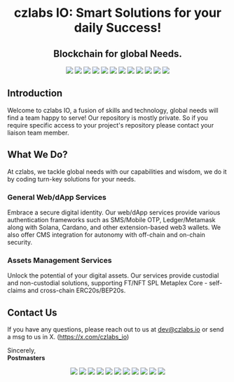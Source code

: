 

<h1 align="center">czlabs IO: Smart Solutions for your daily Success!</h1>
<h2 align="center">Blockchain for global Needs.</h2>


<p align="center">
  <img src="https://img.shields.io/badge/-Ethereum-3C3C3D?style=flat-square&logo=ethereum&logoColor=white">
  <img src="https://img.shields.io/badge/-Bitcoin-F7931A?style=flat-square&logo=bitcoin&logoColor=white">
  <img src="https://img.shields.io/badge/-Solana-000000?style=flat-square&logo=solana&logoColor=06AFF2">
  <img src="https://img.shields.io/badge/-Rust-000000?style=flat-square&logo=rust&logoColor=white">
  <img src="https://img.shields.io/badge/-Node.js-339933?style=flat-square&logo=nodedotjs&logoColor=white">

  <img src="https://img.shields.io/badge/-JavaScript-F7DF1E?style=flat-square&logo=javascript&logoColor=black">
  <img src="https://img.shields.io/badge/-Heroku-430098?style=flat-square&logo=heroku&logoColor=white">
  <img src="https://img.shields.io/badge/-JetBrains-000000?style=flat-square&logo=jetbrains&logoColor=white">
  <img src="https://img.shields.io/badge/-VSCode-007ACC?style=flat-square&logo=visual-studio-code&logoColor=white">
  <img src="https://img.shields.io/badge/-ChatGPT-FF0000?style=flat-square&logo=openai&logoColor=white"> <!-- Note: ChatGPT doesn't have an official badge, this is a creative representation using OpenAI logo -->
  <img src="https://img.shields.io/badge/-OpenAI-000000?style=flat-square&logo=openai&logoColor=white">
  <img src="https://img.shields.io/badge/-DeepAI-2D3142?style=flat-square&logo=deepai&logoColor=white">

</p>


## Introduction
Welcome to czlabs IO, a fusion of skills and technology, global needs will find a team happy to serve! Our repository is mostly private. So if you require specific access to your project's repository please contact your liaison team member.

## What We Do?
At czlabs, we tackle global needs with our capabilities and wisdom, we do it by coding turn-key solutions for your needs.

### General Web/dApp Services
Embrace a secure digital identity. Our web/dApp services provide various authentication frameworks such as SMS/Mobile OTP, Ledger/Metamask along with Solana, Cardano, and other extension-based web3 wallets. We also offer CMS integration for autonomy with off-chain and on-chain security.

### Assets Management Services
Unlock the potential of your digital assets. Our services provide custodial and non-custodial solutions, supporting FT/NFT SPL Metaplex Core - self-claims and cross-chain ERC20s/BEP20s.

## Contact Us
If you have any questions, please reach out to us at dev@czlabs.io or send a msg to us in X. (https://x.com/czlabs_io)

Sincerely,  
**Postmasters**

<p align="center">
  <img src="https://img.shields.io/badge/-Obsidian-4A4A4A?style=flat-square&logo=obsidian&logoColor=white">
  <img src="https://img.shields.io/badge/-GIMP-5C5543?style=flat-square&logo=gimp&logoColor=white">
  <img src="https://img.shields.io/badge/-Strapi-2E7EEA?style=flat-square&logo=strapi&logoColor=white">
  <img src="https://img.shields.io/badge/-GitHub%20Actions-2088FF?style=flat-square&logo=github-actions&logoColor=white">
  <img src="https://img.shields.io/badge/-GitLab-FCA121?style=flat-square&logo=gitlab&logoColor=white">
  <img src="https://img.shields.io/badge/-Docker-2496ED?style=flat-square&logo=docker&logoColor=white">
  <img src="https://img.shields.io/badge/-Kubernetes-326CE5?style=flat-square&logo=kubernetes&logoColor=white">
  <img src="https://img.shields.io/badge/-AWS-232F3E?style=flat-square&logo=amazon-aws&logoColor=white">
  <img src="https://img.shields.io/badge/-Travis%20CI-3EAAAF?style=flat-square&logo=travisci&logoColor=white">
  <img src="https://img.shields.io/badge/-CodeCov-F01F7A?style=flat-square&logo=codecov&logoColor=white">
  <img src="https://img.shields.io/badge/-GraphQL-E10098?style=flat-square&logo=graphql&logoColor=white">
</p>
